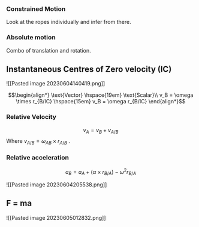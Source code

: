 ### Constrained Motion
Look at the ropes individually and infer from there.

### Absolute motion
Combo of translation and rotation.


## Instantaneous Centres of Zero velocity (IC)

![[Pasted image 20230604140419.png]]

$$\begin{align*}
\text{Vector} \hspace{19em} \text{Scalar}\\
v_B = \omega \times r_{B/IC} \hspace{15em} v_B = \omega r_{B/IC}
\end{align*}$$


### Relative Velocity
$$v_A = v_B + v_{A/B}$$
Where $v_{A/B} = \omega_{AB} \times r_{A/B}$ .

### Relative acceleration

$$a_B = a_{A} +(\alpha \times r_{B/A}) -\omega^2r_{B/A}$$

![[Pasted image 20230604205538.png]]


## F = ma
![[Pasted image 20230605012832.png]]
